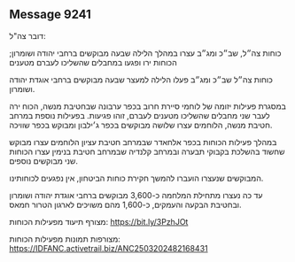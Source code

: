 ## Message 9241

דובר צה"ל:

כוחות צה״ל, שב״כ ומג״ב עצרו במהלך הלילה שבעה מבוקשים ברחבי יהודה ושומרון; הכוחות ירו ופגעו במחבלים שהשליכו לעברם מטענים

כוחות צה״ל שב״כ ומג״ב פעלו הלילה למעצר שבעה מבוקשים ברחבי אוגדת יהודה ושומרון. 

במסגרת פעילות יזומה של לוחמי סיירת חרוב בכפר ערבונה שבחטיבת מנשה, הכוח ירה לעבר שני מחבלים שהשליכו מטענים לעברם, זוהו פגיעות.
בפעילות נוספת במרחב חטיבת מנשה, הלוחמים עצרו שלושה מבוקשים בכפר ג׳ילבון ומבוקש בכפר שוויכה. 

במהלך פעילות הכוחות בכפר אלחאדר שבמרחב חטיבת עציון הלוחמים עצרו מבוקש שחשוד בהשלכת בקבוקי תבערה ובמרחב קלנדיה שבמרחב חטיבת בנימין עצרו הכוחות שני מבוקשים נוספים.

המבוקשים שנעצרו הועברו להמשך חקירת כוחות הביטחון, אין נפגעים לכוחותינו.

עד כה נעצרו מתחילת המלחמה כ-3,600 מבוקשים ברחבי אוגדת יהודה ושומרון ובחטיבת הבקעה והעמקים, כ-1,600 מהם משויכים לארגון הטרור חמאס.

מצורף תיעוד מפעילות הכוחות: https://bit.ly/3PzhJOt

מצורפות תמונות מפעילות הכוחות: https://IDFANC.activetrail.biz/ANC2503202482168431

